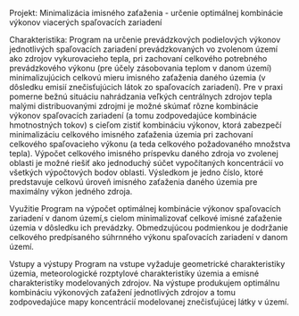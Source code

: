 Projekt: 
Minimalizácia imisného zaťaženia - určenie optimálnej kombinácie výkonov viacerých spaľovacích zariadení

Charakteristika: 
Program na určenie prevádzkových podielových výkonov jednotlivých spaľovacích zariadení prevádzkovaných vo zvolenom území ako zdrojov vykurovacieho tepla, pri zachovaní celkového potrebného prevádzkového výkonu (pre účely zásobovania teplom v danom území) minimalizujúcich celkovú mieru imisného zaťaženia daného územia (v dôsledku emisií znečisťujúcich látok zo spaľovacích zariadení).
Pre v praxi pomerne bežnú situáciu nahrádzania veľkých centrálnych zdrojov tepla malými distribuovanými zdrojmi je možné skúmať rôzne kombinácie výkonov spaľovacích zariadení (a tomu zodpovedajúce kombinácie hmotnostných tokov) s cieľom zistiť kombináciu výkonov, ktorá zabezpečí minimalizáciu celkového imisného zaťaženia územia pri zachovaní celkového spaľovacieho výkonu (a teda celkového požadovaného množstva tepla).
Výpočet celkového imisného príspevku daného zdroja vo zvolenej oblasti je možné riešiť ako jednoduchý súčet vypočítaných koncentrácií vo všetkých výpočtových bodov oblasti.  Výsledkom je jedno číslo, ktoré predstavuje celkovú úroveň imisného zaťaženia  daného územia pre maximálny výkon jedného zdroja.

Využitie
Program na výpočet optimálnej kombinácie výkonov spaľovacích zariadení v danom území,s cielom minimalizovať celkové imisné zaťaženie územia v dôsledku ich prevádzky.
Obmedzujúcou podmienkou je dodržanie celkového predpísaného súhrnného výkonu spaľovacích zariadení v danom území.

Vstupy a výstupy
Program na vstupe vyžaduje  geometrické charakteristiky územia, meteorologické rozptylové charakteristiky územia a emisné charakteristiky modelovaných zdrojov.
Na výstupe produkujem optimálnu kombináciu výkonových zaťažení jednotlivých zdrojov a tomu zodpovedajúce mapy koncentrácií modelovanej znečisťujúcej látky v území.